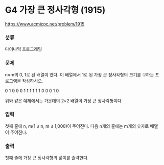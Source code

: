 # G4 가장 큰 정사각형 (1915)

https://www.acmicpc.net/problem/1915

### 분류

다이나믹 프로그래밍

### 문제

n×m의 0, 1로 된 배열이 있다. 이 배열에서 1로 된 가장 큰 정사각형의 크기를 구하는 프로그램을 작성하시오.

0	1	0	0
0	1	1	1
1	1	1	0
0	0	1	0

위와 같은 예제에서는 가운데의 2×2 배열이 가장 큰 정사각형이다.

### 입력 

첫째 줄에 n, m(1 ≤ n, m ≤ 1,000)이 주어진다. 다음 n개의 줄에는 m개의 숫자로 배열이 주어진다.

### 출력 

첫째 줄에 가장 큰 정사각형의 넓이를 출력한다.